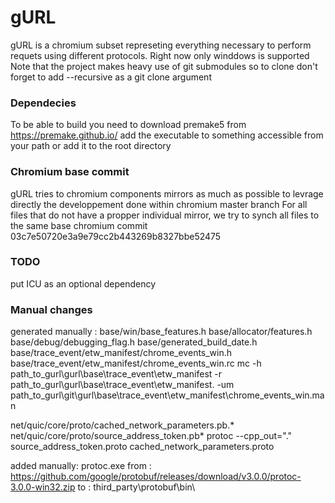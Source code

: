 # gURL
gURL is a chromium subset represeting everything necessary to perform requets using different protocols.
Right now only winddows is supported
Note that the project makes heavy use of git submodules so to clone don't forget to add --recursive as a git clone argument 

### Dependecies
To be able to build you need to download premake5 from https://premake.github.io/ add the executable to something accessible from your path or add it to the root directory 

### Chromium base commit
gURL tries to chromium components mirrors as much as possible to levrage directly the developpement done within chromium master branch
For all files that do not have a propper individual mirror, we try to synch all files to the same base chromium commit
03c7e50720e3a9e79cc2b443269b8327bbe52475

### TODO
put ICU as an optional dependency 

### Manual changes
generated manually :
base/win/base_features.h 
base/allocator/features.h
base/debug/debugging_flag.h
base/generated_build_date.h
base/trace_event/etw_manifest/chrome_events_win.h
base/trace_event/etw_manifest/chrome_events_win.rc
mc -h path_to_gurl\gurl\base\trace_event\etw_manifest -r path_to_gurl\gurl\base\trace_event\etw_manifest\. -um path_to_gurl\git\gurl\base\trace_event\etw_manifest\chrome_events_win.man

net/quic/core/proto/cached_network_parameters.pb.*
net/quic/core/proto/source_address_token.pb*
protoc --cpp_out="." source_address_token.proto cached_network_parameters.proto

added manually:
protoc.exe
  from : https://github.com/google/protobuf/releases/download/v3.0.0/protoc-3.0.0-win32.zip
  to : third_party\protobuf\bin\